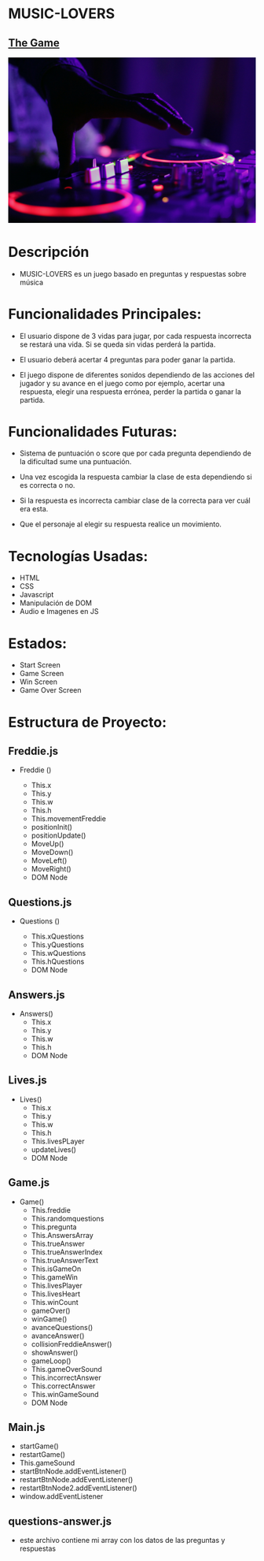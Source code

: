 # MUSIC-LOVERS 

## [The Game](https://antoniionavas.github.io/music-lovers/)

![Game Logo](./images/start.jpg)

# Descripción

- MUSIC-LOVERS es un juego basado en preguntas y respuestas sobre música

# Funcionalidades Principales:

- El usuario dispone de 3 vidas para jugar, por cada respuesta incorrecta se restará una vida. Si se queda sin vidas perderá la partida. 

- El usuario deberá acertar 4 preguntas para poder ganar la partida. 

- El juego dispone de diferentes sonidos dependiendo de las acciones del jugador y su avance en el juego como por ejemplo, acertar una respuesta, elegir una respuesta errónea, perder la partida o ganar la partida. 


# Funcionalidades Futuras:

- Sistema de puntuación o score que por cada pregunta dependiendo de la dificultad sume una puntuación. 

- Una vez escogida la respuesta cambiar la clase de esta dependiendo si es correcta o no. 

- Si la respuesta es incorrecta cambiar clase de la correcta para ver cuál era esta. 

- Que el personaje al elegir su respuesta realice un movimiento.

# Tecnologías Usadas:
- HTML
- CSS
- Javascript
- Manipulación de DOM
- Audio e Imagenes en JS

# Estados:

- Start Screen
- Game Screen
- Win Screen
- Game Over Screen

# Estructura de Proyecto:

## Freddie.js

- Freddie ()
    
    - This.x 
    - This.y
    - This.w
    - This.h
    - This.movementFreddie
    - positionInit()
    - positionUpdate()
    - MoveUp()
    - MoveDown()
    - MoveLeft()
    - MoveRight()
    - DOM Node


## Questions.js

- Questions ()

    - This.xQuestions 
    - This.yQuestions
    - This.wQuestions
    - This.hQuestions
    - DOM Node

## Answers.js

- Answers()
    - This.x
    - This.y
    - This.w
    - This.h
    - DOM Node

## Lives.js

- Lives()
    - This.x
    - This.y
    - This.w
    - This.h
    - This.livesPLayer
    - updateLives()
    - DOM Node


## Game.js

- Game()
    - This.freddie
    - This.randomquestions
    - This.pregunta
    - This.AnswersArray
    - This.trueAnswer
    - This.trueAnswerIndex
    - This.trueAnswerText
    - This.isGameOn
    - This.gameWin
    - This.livesPlayer
    - This.livesHeart
    - This.winCount
    - gameOver()
    - winGame()
    - avanceQuestions()
    - avanceAnswer()
    - collisionFreddieAnswer()
    - showAnswer()
    - gameLoop()
    - This.gameOverSound
    - This.incorrectAnswer
    - This.correctAnswer
    - This.winGameSound
    - DOM Node

## Main.js

- startGame()
- restartGame()
- This.gameSound
- startBtnNode.addEventListener()
- restartBtnNode.addEventListener()
- restartBtnNode2.addEventListener()
- window.addEventListener

## questions-answer.js

 - este archivo contiene mi array con los datos de las preguntas y respuestas